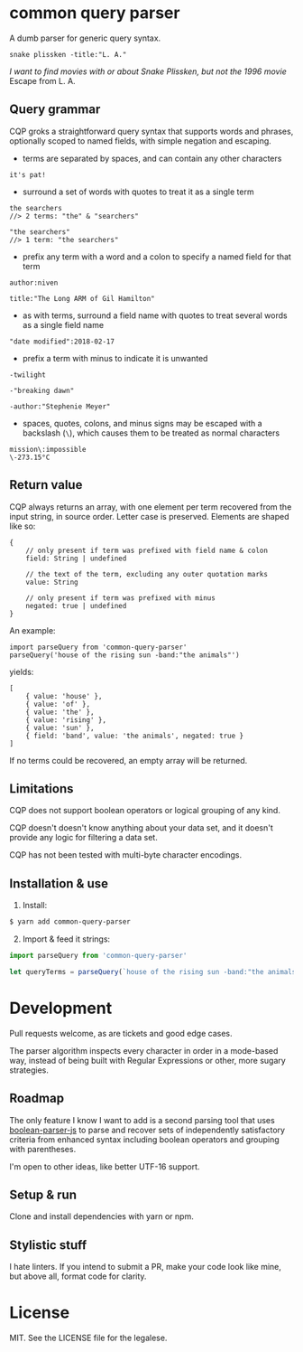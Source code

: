 # common query parser

A dumb parser for generic query syntax.

```
snake plissken -title:"L. A."
```

*I want to find movies with or about Snake Plissken, but not the 1996 movie* Escape from L. A.


## Query grammar

CQP groks a straightforward query syntax that supports words and phrases, optionally scoped to named fields, with simple negation and escaping.

- terms are separated by spaces, and can contain any other characters

```
it's pat!
```

- surround a set of words with quotes to treat it as a single term

```
the searchers
//> 2 terms: "the" & "searchers"

"the searchers"
//> 1 term: "the searchers"
```

- prefix any term with a word and a colon to specify a named field for that term

```
author:niven

title:"The Long ARM of Gil Hamilton"
```

- as with terms, surround a field name with quotes to treat several words as a single field name

```
"date modified":2018-02-17
```

- prefix a term with minus to indicate it is unwanted

```
-twilight

-"breaking dawn"

-author:"Stephenie Meyer"
```

- spaces, quotes, colons, and minus signs may be escaped with a backslash (`\`), which causes them to be treated as normal characters

```
mission\:impossible
\-273.15°C
```


## Return value

CQP always returns an array, with one element per term recovered from the input string, in source order. Letter case is preserved. Elements are shaped like so:

```
{
    // only present if term was prefixed with field name & colon
    field: String | undefined

    // the text of the term, excluding any outer quotation marks
    value: String

    // only present if term was prefixed with minus
    negated: true | undefined
}
```

An example:

```
import parseQuery from 'common-query-parser'
parseQuery('house of the rising sun -band:"the animals"')
```

yields:

```
[
    { value: 'house' },
    { value: 'of' },
    { value: 'the' },
    { value: 'rising' },
    { value: 'sun' },
    { field: 'band', value: 'the animals', negated: true }
]
```

If no terms could be recovered, an empty array will be returned.


## Limitations

CQP does not support boolean operators or logical grouping of any kind.

CQP doesn't doesn't know anything about your data set, and it doesn't provide any logic for filtering a data set.

CQP has not been tested with multi-byte character encodings.


## Installation & use

1. Install:

```bash
$ yarn add common-query-parser
```

2. Import & feed it strings:

```js
import parseQuery from 'common-query-parser'

let queryTerms = parseQuery(`house of the rising sun -band:"the animals"`)
```


# Development

Pull requests welcome, as are tickets and good edge cases.


The parser algorithm inspects every character in order in a mode-based way, instead of being built with Regular Expressions or other, more sugary strategies.


## Roadmap

The only feature I know I want to add is a second parsing tool that uses [boolean-parser-js](https://github.com/riichard/boolean-parser-js) to parse and recover sets of independently satisfactory criteria from enhanced syntax including boolean operators and grouping with parentheses.

I'm open to other ideas, like better UTF-16 support.


## Setup & run

Clone and install dependencies with yarn or npm.


## Stylistic stuff

I hate linters. If you intend to submit a PR, make your code look like mine, but above all, format code for clarity.


# License

MIT. See the LICENSE file for the legalese.
